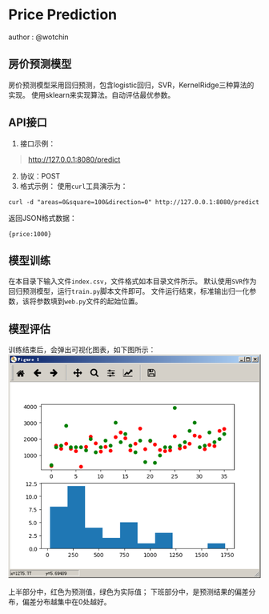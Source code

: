 # Price Prediction
author : @wotchin
## 房价预测模型
房价预测模型采用回归预测，包含logistic回归，SVR，KernelRidge三种算法的实现。
使用sklearn来实现算法。自动评估最优参数。
## API接口
1. 接口示例：
> http://127.0.0.1:8080/predict

2. 协议：POST
3. 格式示例：
使用`curl`工具演示为：
```$xslt
curl -d "areas=0&square=100&direction=0" http://127.0.0.1:8080/predict
```
返回JSON格式数据：
```$xslt
{price:1000}
```

## 模型训练
在本目录下输入文件`index.csv`，文件格式如本目录文件所示。
默认使用`SVR`作为回归预测模型，运行`train.py`脚本文件即可。
文件运行结束，标准输出归一化参数，该将参数填到`web.py`文件的起始位置。

## 模型评估
训练结束后，会弹出可视化图表，如下图所示：
![](figure.png)

上半部分中，红色为预测值，绿色为实际值；
下班部分中，是预测结果的偏差分布，偏差分布越集中在0处越好。